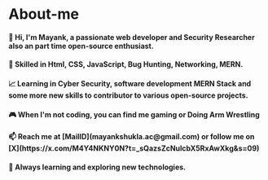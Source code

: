 # About-me
<h4>👋 Hi, I'm Mayank, a passionate web developer and Security Researcher also an part time open-source enthusiast.</h4>
<h4>🔧 Skilled in Html, CSS, JavaScript, Bug Hunting, Networking, MERN.</h4>
<h4>📈 Learning in Cyber Security, software development MERN Stack and some more new skills to contributor to various open-source projects.</h4>
<h4>🎮 When I'm not coding, you can find me gaming or Doing Arm Wrestling </h4>
<h4>📫 Reach me at [MailID](mayankshukla.ac@gmail.com) or follow me on [X](https://x.com/M4Y4NKNY0N?t=_sQazsZcNulcbX5RxAwXkg&s=09)</h4>
<h4>🚀 Always learning and exploring new technologies.</h4>

